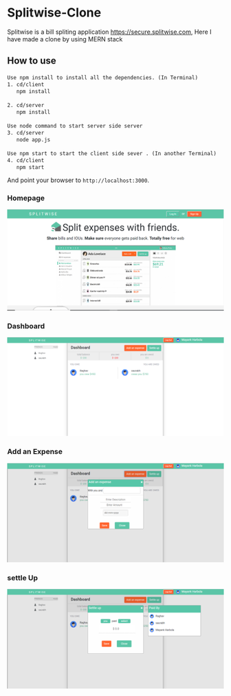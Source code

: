 # Splitwise-Clone

Splitwise is a bill spliting application https://secure.splitwise.com, Here I have made a clone by using MERN stack

## How to use

```
Use npm install to install all the dependencies. (In Terminal)
1. cd/client
   npm install

2. cd/server
   npm install

Use node command to start server side server
3. cd/server
   node app.js

Use npm start to start the client side sever . (In another Terminal)
4. cd/client
   npm start
```

And point your browser to `http://localhost:3000`.

### Homepage

![](images/homepage.png)

### Dashboard

![](images/dashboard.png)

### Add an Expense

![](images/expense.png)

### settle Up

![](images/settleup.png)
